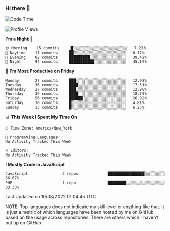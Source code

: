 ### Hi there 👋

<!--
**LynxJinxxy/LynxJinxxy** is a ✨ _special_ ✨ repository because its `README.md` (this file) appears on your GitHub profile.

Here are some ideas to get you started:

- 🔭 I’m currently working on ...
- 🌱 I’m currently learning ...
- 👯 I’m looking to collaborate on ...
- 🤔 I’m looking for help with ...
- 💬 Ask me about ...
- 📫 How to reach me: ...
- 😄 Pronouns: ...
- ⚡ Fun fact: ...
-->

<!--START_SECTION:waka-->
![Code Time](http://img.shields.io/badge/Code%20Time-4%20hrs-blue)

![Profile Views](http://img.shields.io/badge/Profile%20Views-0-blue)

**I'm a Night 🦉** 

```text
🌞 Morning    15 commits     █░░░░░░░░░░░░░░░░░░░░░░░░   7.21% 
🌆 Daytime    17 commits     ██░░░░░░░░░░░░░░░░░░░░░░░   8.17% 
🌃 Evening    82 commits     █████████░░░░░░░░░░░░░░░░   39.42% 
🌙 Night      94 commits     ███████████░░░░░░░░░░░░░░   45.19%

```
📅 **I'm Most Productive on Friday** 

```text
Monday       27 commits     ███░░░░░░░░░░░░░░░░░░░░░░   12.98% 
Tuesday      36 commits     ████░░░░░░░░░░░░░░░░░░░░░   17.31% 
Wednesday    27 commits     ███░░░░░░░░░░░░░░░░░░░░░░   12.98% 
Thursday     39 commits     ████░░░░░░░░░░░░░░░░░░░░░   18.75% 
Friday       56 commits     ██████░░░░░░░░░░░░░░░░░░░   26.92% 
Saturday     10 commits     █░░░░░░░░░░░░░░░░░░░░░░░░   4.81% 
Sunday       13 commits     █░░░░░░░░░░░░░░░░░░░░░░░░   6.25%

```


📊 **This Week I Spent My Time On** 

```text
⌚︎ Time Zone: America/New_York

💬 Programming Languages: 
No Activity Tracked This Week

🔥 Editors: 
No Activity Tracked This Week

```

**I Mostly Code in JavaScript** 

```text
JavaScript               2 repos             ████████████████░░░░░░░░░   66.67% 
PHP                      1 repo              ████████░░░░░░░░░░░░░░░░░   33.33%

```



 Last Updated on 10/08/2022 01:04:45 UTC
<!--END_SECTION:waka-->
NOTE: Top languages does not indicate my skill level or anything like that. It is just a metric of which languages have been hosted by me on GitHub based on the usage across repositories. There are others which I haven't put up on GitHub.

